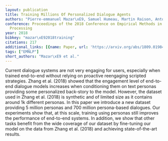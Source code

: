 ```yaml
---
layout: publication
title: Training Millions Of Personalized Dialogue Agents
authors: "Pierre-emmanuel Mazar\xE9, Samuel Humeau, Martin Raison, Antoine Bordes"
conference: Proceedings of the 2018 Conference on Empirical Methods in Natural Language
  Processing
year: 2018
bibkey: "mazar\xE92018training"
citations: 217
additional_links: [{name: Paper, url: 'https://arxiv.org/abs/1809.01984'}]
tags: ["EMNLP"]
short_authors: "Mazar\xE9 et al."
---
```

Current dialogue systems are not very engaging for users, especially when
trained end-to-end without relying on proactive reengaging scripted strategies.
Zhang et al. (2018) showed that the engagement level of end-to-end dialogue
models increases when conditioning them on text personas providing some
personalized back-story to the model. However, the dataset used in Zhang et al.
(2018) is synthetic and of limited size as it contains around 1k different
personas. In this paper we introduce a new dataset providing 5 million personas
and 700 million persona-based dialogues. Our experiments show that, at this
scale, training using personas still improves the performance of end-to-end
systems. In addition, we show that other tasks benefit from the wide coverage
of our dataset by fine-tuning our model on the data from Zhang et al. (2018)
and achieving state-of-the-art results.
